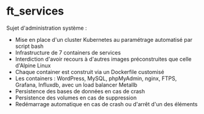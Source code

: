 # ft_services

Sujet d'administration système :

- Mise en place d'un cluster Kubernetes au paramétrage automatisé par script bash
- Infrastructure de 7 containers de services
- Interdiction d'avoir recours à d'autres images préconstruites que celle d'Alpine Linux
- Chaque container est construit via un Dockerfile customisé
- Les containers : WordPress, MySQL, phpMyAdmin, nginx, FTPS, Grafana, Influxdb, avec un load balancer Metallb
- Persistence des bases de données en cas de crash
- Persistence des volumes en cas de suppression
- Redémarrage automatique en cas de crash ou d'arrêt d'un des éléments
